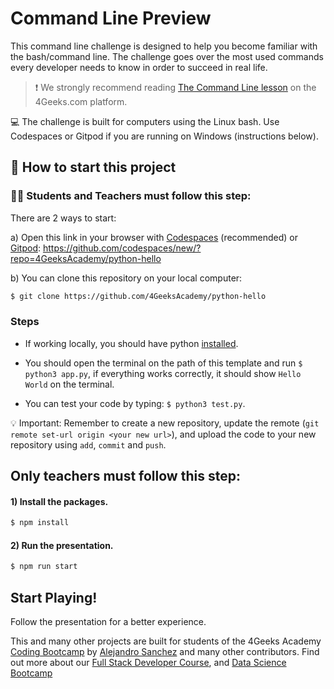 <!--hide-->
# Command Line Preview
<!--endhide-->

This command line challenge is designed to help you become familiar with the bash/command line. The challenge goes over the most used commands every developer needs to know in order to succeed in real life.

> ❗ We strongly recommend reading [The Command Line lesson](https://4geeks.com/lesson/the-command-line-the-terminal) on the 4Geeks.com platform.

💻 The challenge is built for computers using the Linux bash. Use Codespaces or Gitpod if you are running on Windows (instructions below). 

<onlyfor saas="false" withBanner="false">
  
## 🌱 How to start this project

### 👩‍🎓 Students and Teachers must follow this step:

There are 2 ways to start:

a) Open this link in your browser with [Codespaces](https://4geeks.com/lesson/what-is-github-codespaces) (recommended) or [Gitpod](https://4geeks.com/lesson/how-to-use-gitpod): https://github.com/codespaces/new/?repo=4GeeksAcademy/python-hello

b) You can clone this repository on your local computer:

```bash
$ git clone https://github.com/4GeeksAcademy/python-hello
```

### Steps

- If working locally, you should have python [installed](https://4geeks.com/how-to/how-to-install-python).

- You should open the terminal on the path of this template and run `$ python3 app.py`, if everything works correctly, it should show `Hello World` on the terminal.

- You can test your code by typing: `$ python3 test.py`.

💡 Important: Remember to create a new repository, update the remote (`git remote set-url origin <your new url>`), and upload the code to your new repository using `add`, `commit` and `push`.

## Only teachers must follow this step:

#### 1) Install the packages.

```bash
$ npm install
```

#### 2) Run the presentation.

```bash
$ npm run start
```

</onlyfor>

## Start Playing!

Follow the presentation for a better experience.

This and many other projects are built for students of the 4Geeks Academy [Coding Bootcamp](https://4geeksacademy.com/us/coding-bootcamp) by [Alejandro Sanchez](https://twitter.com/alesanchezr) and many other contributors. Find out more about our [Full Stack Developer Course](https://4geeksacademy.com/us/coding-bootcamps/part-time-full-stack-developer), and [Data Science Bootcamp](https://4geeksacademy.com/us/coding-bootcamps/datascience-machine-learning)

